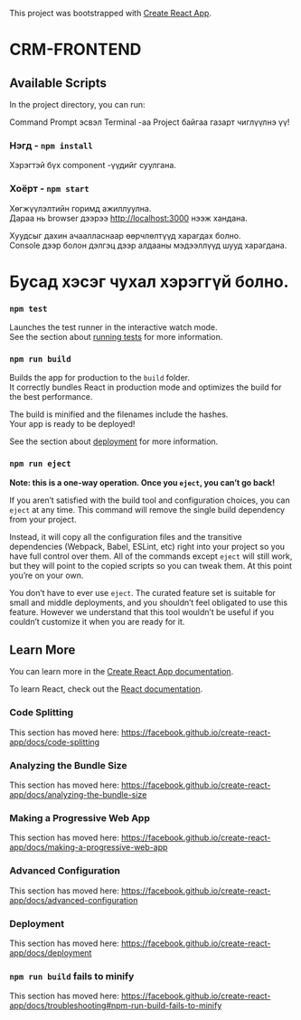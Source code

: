 This project was bootstrapped with [Create React App](https://github.com/facebook/create-react-app).

# CRM-FRONTEND

## Available Scripts

In the project directory, you can run:

Command Prompt  эсвэл Terminal -аа Project байгаа газарт чиглүүлнэ үү!

### Нэгд - `npm install`

Хэрэгтэй бүх component -үүдийг суулгана.

### Хоёрт - `npm start`

Хөгжүүлэлтийн горимд ажиллуулна.<br>
Дараа нь browser дээрээ [http://localhost:3000](http://localhost:3000) нээж хандана.

Хуудсыг дахин ачаалласнаар өөрчлөлтүүд харагдах болно.<br>
Console  дээр болон дэлгэц дээр алдааны мэдээллүүд шууд харагдана.



# Бусад хэсэг чухал хэрэггүй болно.

### `npm test`

Launches the test runner in the interactive watch mode.<br>
See the section about [running tests](https://facebook.github.io/create-react-app/docs/running-tests) for more information.

### `npm run build`

Builds the app for production to the `build` folder.<br>
It correctly bundles React in production mode and optimizes the build for the best performance.

The build is minified and the filenames include the hashes.<br>
Your app is ready to be deployed!

See the section about [deployment](https://facebook.github.io/create-react-app/docs/deployment) for more information.

### `npm run eject`

**Note: this is a one-way operation. Once you `eject`, you can’t go back!**

If you aren’t satisfied with the build tool and configuration choices, you can `eject` at any time. This command will remove the single build dependency from your project.

Instead, it will copy all the configuration files and the transitive dependencies (Webpack, Babel, ESLint, etc) right into your project so you have full control over them. All of the commands except `eject` will still work, but they will point to the copied scripts so you can tweak them. At this point you’re on your own.

You don’t have to ever use `eject`. The curated feature set is suitable for small and middle deployments, and you shouldn’t feel obligated to use this feature. However we understand that this tool wouldn’t be useful if you couldn’t customize it when you are ready for it.

## Learn More

You can learn more in the [Create React App documentation](https://facebook.github.io/create-react-app/docs/getting-started).

To learn React, check out the [React documentation](https://reactjs.org/).

### Code Splitting

This section has moved here: https://facebook.github.io/create-react-app/docs/code-splitting

### Analyzing the Bundle Size

This section has moved here: https://facebook.github.io/create-react-app/docs/analyzing-the-bundle-size

### Making a Progressive Web App

This section has moved here: https://facebook.github.io/create-react-app/docs/making-a-progressive-web-app

### Advanced Configuration

This section has moved here: https://facebook.github.io/create-react-app/docs/advanced-configuration

### Deployment

This section has moved here: https://facebook.github.io/create-react-app/docs/deployment

### `npm run build` fails to minify

This section has moved here: https://facebook.github.io/create-react-app/docs/troubleshooting#npm-run-build-fails-to-minify
